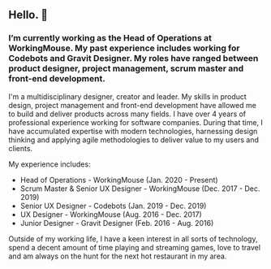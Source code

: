 ## Hello. 👋 

### I’m currently working as the Head of Operations at WorkingMouse. My past experience includes working for Codebots and Gravit Designer. My roles have ranged between product designer, project management, scrum master and front-end development.

I'm a multidisciplinary designer, creator and leader. My skills in product design, project management and front-end development have allowed me to build and deliver products across many fields. I have over 4 years of professional experience working for software companies. During that time, I have accumulated expertise with modern technologies, harnessing design thinking and applying agile methodologies to deliver value to my users and clients.

My experience includes:

- Head of Operations - WorkingMouse (Jan. 2020 - Present)
- Scrum Master & Senior UX Designer - WorkingMouse (Dec. 2017 - Dec. 2019)
- Senior UX Designer - Codebots (Jan. 2019 - Dec. 2019)
- UX Designer - WorkingMouse (Aug. 2016 - Dec. 2017)
- Junior Designer - Gravit Designer (Feb. 2016 - Aug. 2016)

Outside of my working life, I have a keen interest in all sorts of technology, spend a decent amount of time playing and streaming games, love to travel and am always on the hunt for the next hot restaurant in my area.
